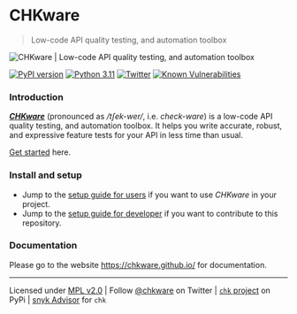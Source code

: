 # CHKware
> Low-code API quality testing, and automation toolbox

![CHKware | Low-code API quality testing, and automation toolbox](https://raw.githubusercontent.com/chkware/cli/main/docs/github-readme-01.png)

[![PyPI version](https://badge.fury.io/py/chk.svg)](https://badge.fury.io/py/chk)
[![Python 3.11](https://img.shields.io/badge/python-3.11-red.svg)](https://www.python.org/downloads/)
[![Twitter](https://img.shields.io/twitter/url/https/twitter.com/chkware.svg?style=social&label=Follow%20%40chkware)](https://twitter.com/chkware)
[![Known Vulnerabilities](https://snyk.io/test/github/chkware/cli/main/badge.svg)](https://snyk.io/test/github/chkware/cli)

### Introduction

[***CHKware***](https://chkware.github.io/) (pronounced as */tʃek-wer/*, i.e. *check-ware*) is a low-code API quality testing, and automation toolbox. It helps you write accurate, robust, and expressive feature tests for your API in less time than usual.
 
[Get started](https://chkware.github.io/quick-start) here.

### Install and setup

- Jump to the [setup guide for users](https://chkware.github.io/setup) if you want to use *CHKware* in your project.
- Jump to the [setup guide for developer](http://chkware.github.io/setup/setup-cli-dev) if you want to contribute to this repository.

### Documentation

Please go to the website https://chkware.github.io/ for documentation.

---
Licensed under [MPL v2.0](/LICENSE) | Follow [@chkware](https://twitter.com/chkware) on Twitter | [`chk` project](https://pypi.org/project/chk/) on PyPi | [snyk Advisor](https://snyk.io/advisor/python/chk) for `chk`
